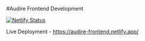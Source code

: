 #Audire Frontend Development 

[![Netlify Status](https://api.netlify.com/api/v1/badges/6b86b026-d698-4527-9e94-2f1c5ce9d01b/deploy-status)](https://app.netlify.com/sites/audire-frontend/deploys)

Live Deployment - https://audire-frontend.netlify.app/
